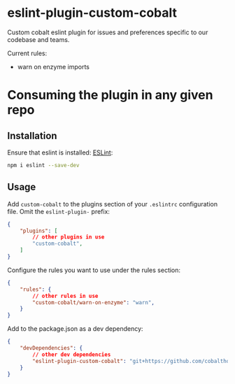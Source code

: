# eslint-plugin-custom-cobalt

Custom cobalt eslint plugin for issues and preferences specific to our codebase and teams.

Current rules:
- warn on enzyme imports

# Consuming the plugin in any given repo

## Installation

Ensure that eslint is installed: [ESLint](https://eslint.org/):

```sh
npm i eslint --save-dev
```

## Usage

Add `custom-cobalt` to the plugins section of your `.eslintrc` configuration file. Omit the `eslint-plugin-` prefix:

```json
{
    "plugins": [
        // other plugins in use
        "custom-cobalt",
    ]
}
```

Configure the rules you want to use under the rules section:

```json
{
    "rules": {
        // other rules in use
        "custom-cobalt/warn-on-enzyme": "warn",
    }
}
```

Add to the package.json as a dev dependency:

```json
{
    "devDependencies": {
        // other dev dependencies
        "eslint-plugin-custom-cobalt": "git+https://github.com/cobalthq/eslint-plugin-custom-cobalt.git#(current tag number)",
    }
}
